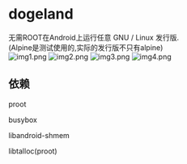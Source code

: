# dogeland
无需ROOT在Android上运行任意 GNU / Linux 发行版.  
(Alpine是测试使用的,实际的发行版不只有alpine)  
![img1.png](docs/images/img1.png)
![img2.png](docs/images/img2.png)
![img3.png](docs/images/img3.png)
![img4.png](docs/images/img4.png)

## 依赖
  
proot  
  
busybox  
  
libandroid-shmem  
  
libtalloc(proot)  
  